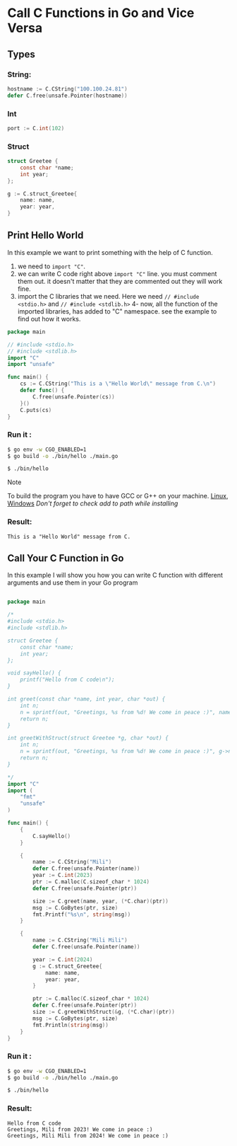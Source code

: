 # Call C Functions in Go and Vice Versa

## Types

### String:	
```go
hostname := C.CString("100.100.24.81")
defer C.free(unsafe.Pointer(hostname))
```

### Int

```go
port := C.int(102)
```

### Struct
```c
struct Greetee {
    const char *name;
    int year;
};
```

```go
g := C.struct_Greetee{
    name: name,
    year: year,
}
```

## Print Hello World 
In this example we want to print something with the help of C function.
1. we need to  ``` import "C" ```.
2. we can write C code right above ``` import "C" ``` line. you must comment them out. it doesn't matter that they are commented out they will work fine.
3. import the C libraries that we need. Here we need ``` // #include <stdio.h> ``` and ``` // #include <stdlib.h> ```
4- now, all the function of the imported libraries, has added to "C" namespace. see the example to find out how it works. 

```go
package main

// #include <stdio.h>
// #include <stdlib.h>
import "C"
import "unsafe"

func main() {
	cs := C.CString("This is a \"Hello World\" message from C.\n")
	defer func() {
		C.free(unsafe.Pointer(cs))
	}()
	C.puts(cs)
}

```

### Run it :
```bash
$ go env -w CGO_ENABLED=1
$ go build -o ./bin/hello ./main.go

$ ./bin/hello
```
> [!NOTE]
> To build the program you have to have GCC or G++ on your machine. [Linux](https://www.cherryservers.com/blog/how-to-install-gcc-on-ubuntu), [Windows](https://jmeubank.github.io/tdm-gcc/download/) *Don't forget to check add to path while installing*

### Result:
```
This is a "Hello World" message from C.
```

## Call Your C Function in Go
In this example I will show you how you can write C function with different arguments and use them in your Go program


```go

package main

/*
#include <stdio.h>
#include <stdlib.h>

struct Greetee {
    const char *name;
    int year;
};

void sayHello() {
    printf("Hello from C code\n");
}

int greet(const char *name, int year, char *out) {
    int n;
    n = sprintf(out, "Greetings, %s from %d! We come in peace :)", name, year);
    return n;
}

int greetWithStruct(struct Greetee *g, char *out) {
    int n;
    n = sprintf(out, "Greetings, %s from %d! We come in peace :)", g->name, g->year);
    return n;
}

*/
import "C"
import (
	"fmt"
	"unsafe"
)

func main() {
	{
		C.sayHello()
	}

	{
		name := C.CString("Mili")
		defer C.free(unsafe.Pointer(name))
		year := C.int(2023)
		ptr := C.malloc(C.sizeof_char * 1024)
		defer C.free(unsafe.Pointer(ptr))

		size := C.greet(name, year, (*C.char)(ptr))
		msg := C.GoBytes(ptr, size)
		fmt.Printf("%s\n", string(msg))
	}

	{
		name := C.CString("Mili Mili")
		defer C.free(unsafe.Pointer(name))

		year := C.int(2024)
		g := C.struct_Greetee{
			name: name,
			year: year,
		}

		ptr := C.malloc(C.sizeof_char * 1024)
		defer C.free(unsafe.Pointer(ptr))
		size := C.greetWithStruct(&g, (*C.char)(ptr))
		msg := C.GoBytes(ptr, size)
		fmt.Println(string(msg))
	}
}

```


### Run it :
```bash
$ go env -w CGO_ENABLED=1
$ go build -o ./bin/hello ./main.go

$ ./bin/hello
```

### Result:
```
Hello from C code
Greetings, Mili from 2023! We come in peace :)
Greetings, Mili Mili from 2024! We come in peace :)
```
